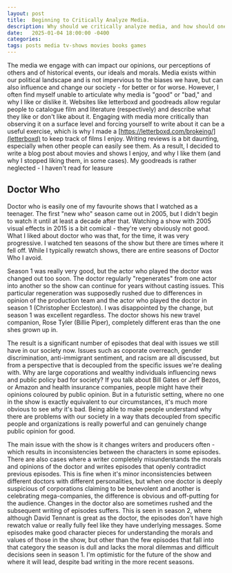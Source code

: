 ```yaml
---
layout: post
title:  Beginning to Critically Analyze Media. 
description: Why should we critically analyze media, and how should one begin to do so? Of the media I enjoy, what makes it worthwhile to engage with? 
date:   2025-01-04 18:00:00 -0400
categories:
tags: posts media tv-shows movies books games
---
```


The media we engage with can impact our opinions, our perceptions of others and of historical events, 
our ideals and morals. Media exists within our political landscape and is not impervious to
the biases we have, but can also influence and change our society - for better or for worse. However,
I often find myself unable to articulate why media is "good" or "bad," and why I like or dislike it.
Websites like letterboxd and goodreads allow regular people to catalogue film and literature (respectively)
and describe what they like or don't like about it. Engaging with media more critically than observing it 
on a surface level and forcing yourself to write about it can be a useful exercise, which is why I made 
a [https://letterboxd.com/brokeing/](letterboxd) to keep track of films I enjoy. Writing reviews is 
a bit daunting, especially when other people can easily see them. As a result, I decided to write 
a blog post about movies and shows I enjoy, and why I like them (and why I stopped liking them, in some 
cases). My goodreads is rather neglected - I haven't read for leasure 

## Doctor Who

Doctor who is easily one of my favourite shows that I watched as a teenager. The first "new who" season
came out in 2005, but I didn't begin to watch it until at least a decade after that. Watching a show 
with 2005 visual effects in 2015 is a bit comical - they're very obviously not good. What I liked about 
doctor who was that, for the time, it was very progressive. I watched ten seasons of the show but there
are times where it fell off. While I typically rewatch shows, there are entire seasons of Doctor Who I 
avoid. 

Season 1 was really very good, but the actor who played the doctor was changed out too soon.
The doctor regularly "regenerates" from one actor into another so the show can continue for years 
without casting issues. This particular regeneration was supposedly rushed due to differences in 
opinion of the production team and the actor who played the doctor in season 1 (Christopher Eccleston).
I was disappointed by the change, but season 1 was excellent regardless. The doctor shows his new
travel companion, Rose Tyler (Billie Piper), completely different eras than the one shes grown up in. 

The result is a significant number of episodes that deal with issues we still have in our society now. 
Issues such as coporate overreach, gender discrimination, anti-immigrant sentiment, and racism are all 
discussed, but from a perspective that is decoupled from the specific issues we're dealing with. Why are
large coporations and wealthy individuals influencing news and public policy bad for society? If 
you talk about Bill Gates or Jeff Bezos, or Amazon and health insurance companies, people might 
have their opinions coloured by public opinion. But in a futuristic setting, where no one in the 
show is exactly equivalent to our circumstances, it's much more obvious to see _why_ it's bad. 
Being able to make people understand why there are problems with our society in a way thats 
decoupled from specific people and organizations is really powerful and can genuinely change public
opinion for good.

The main issue with the show is it changes writers and producers often - which results in inconsistencies 
between the characters in some episodes. There are also cases where a writer completely misunderstands 
the morals and opinions of the doctor and writes episodes that openly contradict previous episodes.
This is fine when it's minor inconsistencies between different doctors with different personalities, 
but when one doctor is deeply suspicious of corporations claiming to be benevolent and another
is celebrating mega-companies, the difference is obvious and off-putting for the audience. Changes 
in the doctor also are sometimes rushed and the subsequent writing of episodes suffers. This is seen 
in season 2, where although David Tennant is great as the doctor, the episodes don't have high rewatch
value or really fully feel like they have underlying messages. Some episodes make good character pieces 
for understanding the morals and values of those in the show, but other than the few episodes 
that fall into that category the season is dull and lacks the moral dilemmas and difficult decisions 
seen in season 1. I'm optimistic for the future of the show and where it will lead, despite bad
writing in the more recent seasons.